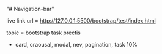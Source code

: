 "# Navigation-bar" 

live  link  url = http://127.0.0.1:5500/bootstrap/test/index.html

topic = bootstrap task prectis

- card, craousal, modal, nev, pagination, task 10%